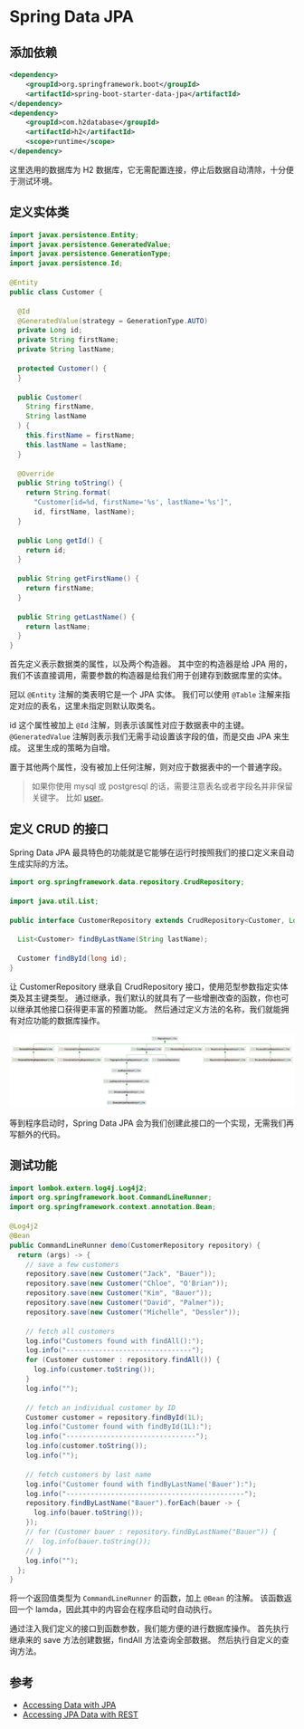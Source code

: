 # Spring Data JPA

## 添加依赖

```xml
<dependency>
    <groupId>org.springframework.boot</groupId>
    <artifactId>spring-boot-starter-data-jpa</artifactId>
</dependency>
<dependency>
    <groupId>com.h2database</groupId>
    <artifactId>h2</artifactId>
    <scope>runtime</scope>
</dependency>
```

这里选用的数据库为 H2 数据库，它无需配置连接，停止后数据自动清除，十分便于测试环境。

## 定义实体类

```java
import javax.persistence.Entity;
import javax.persistence.GeneratedValue;
import javax.persistence.GenerationType;
import javax.persistence.Id;

@Entity
public class Customer {

  @Id
  @GeneratedValue(strategy = GenerationType.AUTO)
  private Long id;
  private String firstName;
  private String lastName;

  protected Customer() {
  }

  public Customer(
    String firstName,
    String lastName
  ) {
    this.firstName = firstName;
    this.lastName = lastName;
  }

  @Override
  public String toString() {
    return String.format(
      "Customer[id=%d, firstName='%s', lastName='%s']",
      id, firstName, lastName);
  }

  public Long getId() {
    return id;
  }

  public String getFirstName() {
    return firstName;
  }

  public String getLastName() {
    return lastName;
  }
}
```

首先定义表示数据类的属性，以及两个构造器。
其中空的构造器是给 JPA 用的，我们不该直接调用，需要参数的构造器是给我们用于创建存到数据库里的实体。

冠以 `@Entity` 注解的类表明它是一个 JPA 实体。
我们可以使用 `@Table` 注解来指定对应的表名，这里未指定则默认取类名。

id 这个属性被加上 `@Id` 注解，则表示该属性对应于数据表中的主键。
`@GeneratedValue` 注解则表示我们无需手动设置该字段的值，而是交由 JPA 来生成。
这里生成的策略为自增。

置于其他两个属性，没有被加上任何注解，则对应于数据表中的一个普通字段。

> 如果你使用 mysql 或 postgresql 的话，需要注意表名或者字段名并非保留关键字。
> 比如 [user](https://stackoverflow.com/a/61596969)。

## 定义 CRUD 的接口

Spring Data JPA 最具特色的功能就是它能够在运行时按照我们的接口定义来自动生成实际的方法。

```java
import org.springframework.data.repository.CrudRepository;

import java.util.List;

public interface CustomerRepository extends CrudRepository<Customer, Long> {

  List<Customer> findByLastName(String lastName);

  Customer findById(long id);
}
```

让 CustomerRepository 继承自 CrudRepository 接口，使用范型参数指定实体类及其主键类型。
通过继承，我们默认的就具有了一些增删改查的函数，你也可以继承其他接口获得更丰富的预置功能。
然后通过定义方法的名称，我们就能拥有对应功能的数据库操作。

![](../images/Repository.png)

等到程序启动时，Spring Data JPA 会为我们创建此接口的一个实现，无需我们再写额外的代码。

## 测试功能

```java
import lombok.extern.log4j.Log4j2;
import org.springframework.boot.CommandLineRunner;
import org.springframework.context.annotation.Bean;

@Log4j2
@Bean
public CommandLineRunner demo(CustomerRepository repository) {
  return (args) -> {
    // save a few customers
    repository.save(new Customer("Jack", "Bauer"));
    repository.save(new Customer("Chloe", "O'Brian"));
    repository.save(new Customer("Kim", "Bauer"));
    repository.save(new Customer("David", "Palmer"));
    repository.save(new Customer("Michelle", "Dessler"));

    // fetch all customers
    log.info("Customers found with findAll():");
    log.info("-------------------------------");
    for (Customer customer : repository.findAll()) {
      log.info(customer.toString());
    }
    log.info("");

    // fetch an individual customer by ID
    Customer customer = repository.findById(1L);
    log.info("Customer found with findById(1L):");
    log.info("--------------------------------");
    log.info(customer.toString());
    log.info("");

    // fetch customers by last name
    log.info("Customer found with findByLastName('Bauer'):");
    log.info("--------------------------------------------");
    repository.findByLastName("Bauer").forEach(bauer -> {
      log.info(bauer.toString());
    });
    // for (Customer bauer : repository.findByLastName("Bauer")) {
    //  log.info(bauer.toString());
    // }
    log.info("");
  };
}
```

将一个返回值类型为 `CommandLineRunner` 的函数，加上 `@Bean` 的注解。
该函数返回一个 lamda，因此其中的内容会在程序启动时自动执行。

通过注入我们定义的接口到函数参数，我们能方便的进行数据库操作。
首先执行继承来的 save 方法创建数据，findAll 方法查询全部数据。
然后执行自定义的查询方法。

## 参考

- [Accessing Data with JPA](https://spring.io/guides/gs/accessing-data-jpa/)
- [Accessing JPA Data with REST](https://spring.io/guides/gs/accessing-data-rest/)

